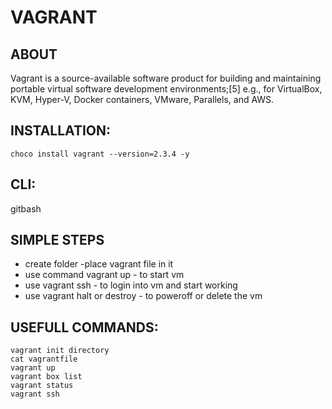 # VAGRANT
## ABOUT
Vagrant is a source-available software product for building and maintaining portable virtual software development environments;[5] e.g., for VirtualBox, KVM, Hyper-V, Docker containers, VMware, Parallels, and AWS.

## INSTALLATION:
    choco install vagrant --version=2.3.4 -y
## CLI:
gitbash
  
## SIMPLE STEPS
- create folder               -place vagrant file in it
- use command vagrant up    - to start vm
- use vagrant ssh             - to login into vm and start working
- use vagrant halt or destroy - to poweroff or delete the vm
  
## USEFULL COMMANDS:
    vagrant init directory
    cat vagrantfile
    vagrant up
    vagrant box list
    vagrant status
    vagrant ssh
